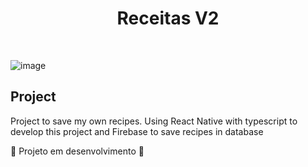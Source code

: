 <h1 align="center"> Receitas V2</h1>
<br/>

![image](https://user-images.githubusercontent.com/53982668/221445294-6bb72562-2465-4820-9c28-a8bdd7e778ce.png)

<h2>Project</h2>
<p>Project to save my own recipes. Using React Native with typescript to develop this project and Firebase to save recipes in database</p>

:construction: Projeto em desenvolvimento :construction:

